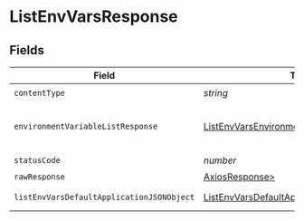 # ListEnvVarsResponse


## Fields

| Field                                                                                                               | Type                                                                                                                | Required                                                                                                            | Description                                                                                                         |
| ------------------------------------------------------------------------------------------------------------------- | ------------------------------------------------------------------------------------------------------------------- | ------------------------------------------------------------------------------------------------------------------- | ------------------------------------------------------------------------------------------------------------------- |
| `contentType`                                                                                                       | *string*                                                                                                            | :heavy_check_mark:                                                                                                  | N/A                                                                                                                 |
| `environmentVariableListResponse`                                                                                   | [ListEnvVarsEnvironmentVariableListResponse](../../models/operations/listenvvarsenvironmentvariablelistresponse.md) | :heavy_minus_sign:                                                                                                  | A sequence of environment variables.                                                                                |
| `statusCode`                                                                                                        | *number*                                                                                                            | :heavy_check_mark:                                                                                                  | N/A                                                                                                                 |
| `rawResponse`                                                                                                       | [AxiosResponse>](https://axios-http.com/docs/res_schema)                                                            | :heavy_minus_sign:                                                                                                  | N/A                                                                                                                 |
| `listEnvVarsDefaultApplicationJSONObject`                                                                           | [ListEnvVarsDefaultApplicationJSON](../../models/operations/listenvvarsdefaultapplicationjson.md)                   | :heavy_minus_sign:                                                                                                  | Error response.                                                                                                     |